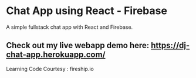 # Chat App using React - Firebase

A simple fullstack chat app with React and Firebase. 

## Check out my live webapp demo here: https://dj-chat-app.herokuapp.com/

Learning Code Courtesy : fireship.io
